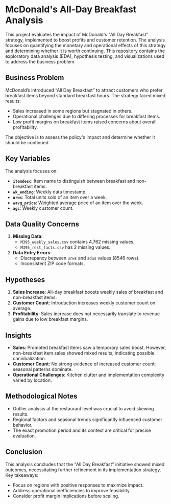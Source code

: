 # McDonald's All-Day Breakfast Analysis

This project evaluates the impact of McDonald's "All Day Breakfast" strategy, implemented to boost profits and customer retention. The analysis focuses on quantifying the monetary and operational effects of this strategy and determining whether it is worth continuing. This repository contains the exploratory data analysis (EDA), hypothesis testing, and visualizations used to address the business problem.

## Business Problem

McDonald’s introduced “All Day Breakfast” to attract customers who prefer breakfast items beyond standard breakfast hours. The strategy faced mixed results:
- Sales increased in some regions but stagnated in others.
- Operational challenges due to differing processes for breakfast items.
- Low profit margins on breakfast items raised concerns about overall profitability.

The objective is to assess the policy's impact and determine whether it should be continued.

## Key Variables

The analysis focuses on:
- **`itemdesc`**: Item name to distinguish between breakfast and non-breakfast items.
- **`wk_ending`**: Weekly data timestamp.
- **`urws`**: Total units sold of an item over a week.
- **`wavg_price`**: Weighted average price of an item over the week.
- **`agc`**: Weekly customer count.

## Data Quality Concerns

1. **Missing Data**: 
   - `M395_weekly_sales.csv` contains 4,762 missing values.
   - `M395_rest_facts.csv` has 2 missing values.
2. **Data Entry Errors**:
   - Discrepancy between `urws` and `adus` values (8546 rows).
   - Inconsistent ZIP code formats.

## Hypotheses

1. **Sales Increase**: All-day breakfast boosts weekly sales of breakfast and non-breakfast items.
2. **Customer Count**: Introduction increases weekly customer count on average.
3. **Profitability**: Sales increase does not necessarily translate to revenue gains due to low breakfast margins.

## Insights

- **Sales**: Promoted breakfast items saw a temporary sales boost. However, non-breakfast item sales showed mixed results, indicating possible cannibalization.
- **Customer Count**: No strong evidence of increased customer count; seasonal patterns dominate.
- **Operational Challenges**: Kitchen clutter and implementation complexity varied by location.

## Methodological Notes

- Outlier analysis at the restaurant level was crucial to avoid skewing results.
- Regional factors and seasonal trends significantly influenced customer behavior.
- The exact promotion period and its context are critical for precise evaluation.


## Conclusion

This analysis concludes that the "All Day Breakfast" initiative showed mixed outcomes, necessitating further refinement in its implementation strategy. Key takeaways:
- Focus on regions with positive responses to maximize impact.
- Address operational inefficiencies to improve feasibility.
- Consider profit margin implications before scaling.
